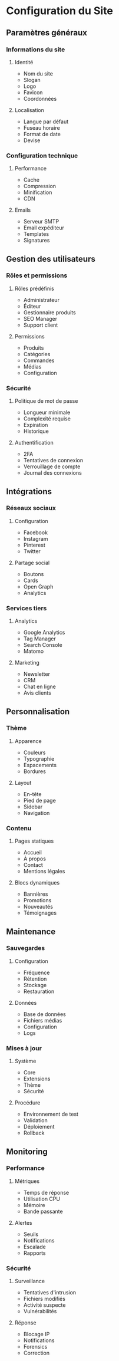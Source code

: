 # Configuration du Site

## Paramètres généraux

### Informations du site

1. Identité
   - Nom du site
   - Slogan
   - Logo
   - Favicon
   - Coordonnées

2. Localisation
   - Langue par défaut
   - Fuseau horaire
   - Format de date
   - Devise

### Configuration technique

1. Performance
   - Cache
   - Compression
   - Minification
   - CDN

2. Emails
   - Serveur SMTP
   - Email expéditeur
   - Templates
   - Signatures

## Gestion des utilisateurs

### Rôles et permissions

1. Rôles prédéfinis
   - Administrateur
   - Éditeur
   - Gestionnaire produits
   - SEO Manager
   - Support client

2. Permissions
   - Produits
   - Catégories
   - Commandes
   - Médias
   - Configuration

### Sécurité

1. Politique de mot de passe
   - Longueur minimale
   - Complexité requise
   - Expiration
   - Historique

2. Authentification
   - 2FA
   - Tentatives de connexion
   - Verrouillage de compte
   - Journal des connexions

## Intégrations

### Réseaux sociaux

1. Configuration
   - Facebook
   - Instagram
   - Pinterest
   - Twitter

2. Partage social
   - Boutons
   - Cards
   - Open Graph
   - Analytics

### Services tiers

1. Analytics
   - Google Analytics
   - Tag Manager
   - Search Console
   - Matomo

2. Marketing
   - Newsletter
   - CRM
   - Chat en ligne
   - Avis clients

## Personnalisation

### Thème

1. Apparence
   - Couleurs
   - Typographie
   - Espacements
   - Bordures

2. Layout
   - En-tête
   - Pied de page
   - Sidebar
   - Navigation

### Contenu

1. Pages statiques
   - Accueil
   - À propos
   - Contact
   - Mentions légales

2. Blocs dynamiques
   - Bannières
   - Promotions
   - Nouveautés
   - Témoignages

## Maintenance

### Sauvegardes

1. Configuration
   - Fréquence
   - Rétention
   - Stockage
   - Restauration

2. Données
   - Base de données
   - Fichiers médias
   - Configuration
   - Logs

### Mises à jour

1. Système
   - Core
   - Extensions
   - Thème
   - Sécurité

2. Procédure
   - Environnement de test
   - Validation
   - Déploiement
   - Rollback

## Monitoring

### Performance

1. Métriques
   - Temps de réponse
   - Utilisation CPU
   - Mémoire
   - Bande passante

2. Alertes
   - Seuils
   - Notifications
   - Escalade
   - Rapports

### Sécurité

1. Surveillance
   - Tentatives d'intrusion
   - Fichiers modifiés
   - Activité suspecte
   - Vulnérabilités

2. Réponse
   - Blocage IP
   - Notifications
   - Forensics
   - Correction
